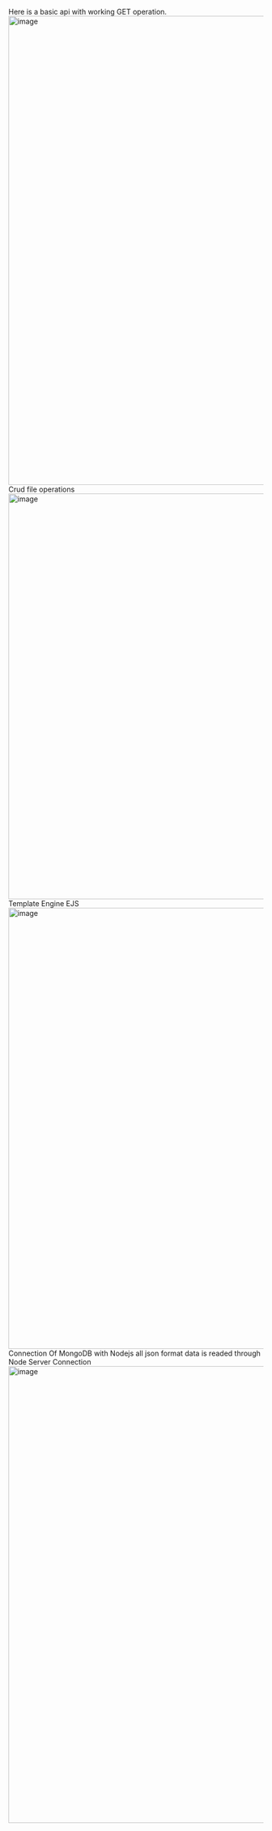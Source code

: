 Here is a basic api with working GET operation.
<img width="925" alt="image" src="https://github.com/yashgulati991/NodeJS/assets/83648916/a6e72f55-7aae-44be-b570-4dd8516865fc">
Crud file operations
<img width="800" alt="image" src="https://github.com/yashgulati991/NodeJS/assets/83648916/c4a38d52-56fd-4de2-99f9-2cbdb0bebd92">
Template Engine EJS
<img width="870" alt="image" src="https://github.com/yashgulati991/NodeJS/assets/83648916/d016f075-c5a0-450d-b5fe-78856a42eb72">
Connection Of MongoDB with Nodejs all json format data is readed through Node Server Connection
<img width="901" alt="image" src="https://github.com/yashgulati991/NodeJS/assets/83648916/2baa530f-4a08-494b-a123-49c9d8e9f4d1">



